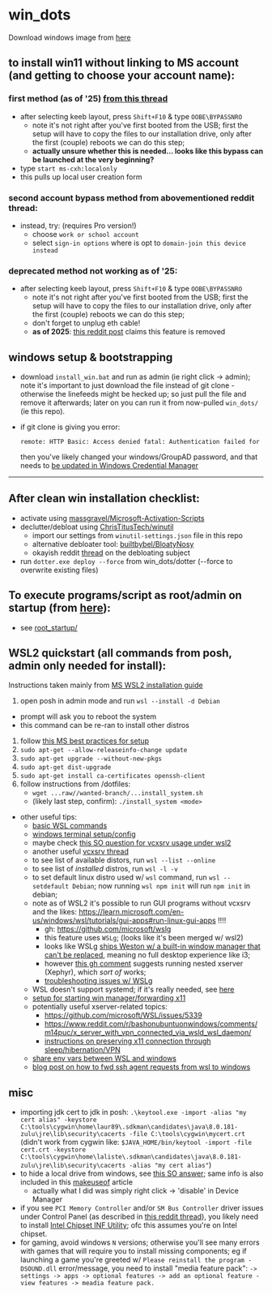 # win_dots

Download windows image from [here](https://www.microsoft.com/en-us/download/windows)

## to install win11 without linking to MS account (and getting to choose your account name):

### first method (as of '25) [from this thread](https://www.reddit.com/r/sysadmin/comments/1jmgkfk/microsoft_is_removing_the_bypassnro_command_from/mkgjurm/)
- after selecting keeb layout, press `Shift+F10` & type `OOBE\BYPASSNRO` 
  - note it's not right after you've first booted from the USB; first the setup
    will have to copy the files to our installation drive, only after the first
    (couple) reboots we can do this step;
  - **actually unsure whether this is needed... looks like this bypass can be
    launched at the very beginning?**
- type `start ms-cxh:localonly`
- this pulls up local user creation form

### second account bypass method from abovementioned reddit thread:
- instead, try: (requires Pro version!)
    - choose `work or school account`
    - select `sign-in options` where is opt to `domain-join this device instead`

### deprecated method not working as of '25:
- after selecting keeb layout, press `Shift+F10` & type `OOBE\BYPASSNRO` 
  - note it's not right after you've first booted from the USB; first the setup
    will have to copy the files to our installation drive, only after the first
    (couple) reboots we can do this step;
  - don't forget to unplug eth cable!
  - **as of 2025**: [this reddit post](https://www.reddit.com/r/sysadmin/comments/1jmgkfk/microsoft_is_removing_the_bypassnro_command_from/)
    claims this feature is removed


## windows setup &amp; bootstrapping

- download `install_win.bat` and run as admin (ie right click -> admin); note
  it's important to just download the file instead of git clone - otherwise the
  linefeeds might be hecked up; so just pull the file and remove it afterwards;
  later on you can run it from now-pulled `win_dots/` (ie this repo).
- if git clone is giving you error:

    ```
    remote: HTTP Basic: Access denied fatal: Authentication failed for
    ```

  then you've likely changed your windows/GroupAD password, and that needs to
  [be updated in Windows Credential Manager](https://stackoverflow.com/a/52092795/1803648)

---

## After clean win installation checklist:

- activate using [massgravel/Microsoft-Activation-Scripts](https://github.com/massgravel/Microsoft-Activation-Scripts)
- declutter/debloat using [ChrisTitusTech/winutil](https://github.com/ChrisTitusTech/winutil)
  - import our settings from `winutil-settings.json` file in this repo
  - alternative debloater tool: [builtbybel/BloatyNosy](https://github.com/builtbybel/BloatyNosy)
  - okayish reddit
    [thread](https://www.reddit.com/r/Windows11/comments/124vxsv/should_i_debloat_my_new_windows_11_laptop_how/)
    on the debloating subject
- run `dotter.exe deploy --force` from win_dots/dotter  (--force to overwrite existing files)

## To execute programs/script as root/admin on startup (from [here](https://superuser.com/a/1005216/716639)):

- see [root_startup/](root_startup/)


## WSL2 quickstart (all commands from posh, admin only needed for install):

Instructions taken mainly from [MS WSL2 installation guide](https://learn.microsoft.com/en-us/windows/wsl/install)

1. open posh in admin mode and run `wsl --install -d Debian`
  - prompt will ask you to reboot the system
  - this command can be re-ran to install other distros
1. follow [this MS best practices for setup](https://learn.microsoft.com/en-us/windows/wsl/setup/environment#set-up-your-linux-username-and-password)
1. `sudo apt-get --allow-releaseinfo-change update`
1. `sudo apt-get upgrade --without-new-pkgs`
1. `sudo apt-get dist-upgrade`
1. `sudo apt-get install ca-certificates openssh-client`
1. follow instructions from /dotfiles:
   - `wget ...raw//wanted-branch/...install_system.sh`
   - (likely last step, confirm): `./install_system <mode>`

+ other useful tips:
  - [basic WSL commands](https://learn.microsoft.com/en-us/windows/wsl/basic-commands)
  - [windows terminal setup/config](https://learn.microsoft.com/en-us/windows/terminal/customize-settings/startup)
  - maybe check [this SO question for vcxsrv usage under wsl2](https://stackoverflow.com/questions/66768148/how-to-setup-vcxsrv-for-use-with-wsl2)
  - another useful [vcxsrv thread](https://superuser.com/questions/1372854/do-i-launch-the-app-xlaunch-for-every-login-to-use-gui-in-ubuntu-wsl-in-windows)
  - to see list of available distors, run `wsl --list --online`
  - to see list of _installed_ distros, run `wsl -l -v`
  - to set default linux distro used w/ `wsl` command, run `wsl --setdefault Debian`;
    now running `wsl npm init` will run `npm init` in debian;
  - note as of WSL2 it's possible to run GUI programs without vcxsrv and the
    likes: https://learn.microsoft.com/en-us/windows/wsl/tutorials/gui-apps#run-linux-gui-apps !!!!
    - gh: https://github.com/microsoft/wslg
    - this feature uses `WSLg`; (looks like it's been merged w/ wsl2)
    - looks like WSLg [ships Weston w/ a built-in window manager that can't be replaced](https://github.com/microsoft/wslg/issues/47#issuecomment-825378818),
      meaning no full desktop experience like i3;
    - however [this gh comment](https://github.com/microsoft/wslg/issues/47#issuecomment-862026696)
      suggests running nested xserver (Xephyr), which _sort of_ works;
    - [troubleshooting issues w/ WSLg](https://github.com/microsoft/wslg/wiki/Diagnosing-%22cannot-open-display%22-type-issues-with-WSLg)
  - WSL doesn't support systemd; if it's really needed, see [here](https://devblogs.microsoft.com/commandline/systemd-support-is-now-available-in-wsl)
  - [setup for starting win manager/forwarding x11](https://stackoverflow.com/questions/61110603/how-to-set-up-working-x11-forwarding-on-wsl2) 
  - potentially useful xserver-related topics:
    - https://github.com/microsoft/WSL/issues/5339
    - https://www.reddit.com/r/bashonubuntuonwindows/comments/m14puc/x_server_with_vpn_connected_via_wsld_wsl_daemon/
    - [instructions on preserving x11 connection through
      sleep/hibernation/VPN](https://www.reddit.com/r/bashonubuntuonwindows/comments/m14puc/x_server_with_vpn_connected_via_wsld_wsl_daemon/)
  - [share env vars between WSL and windows](https://devblogs.microsoft.com/commandline/share-environment-vars-between-wsl-and-windows/)
  - [blog post on how to fwd ssh agent requests from wsl to windows](https://stuartleeks.com/posts/wsl-ssh-key-forward-to-windows/)

## misc

- importing jdk cert to jdk in posh:
`.\keytool.exe -import -alias "my cert alias" -keystore  C:\tools\cygwin\home\laur89\.sdkman\candidates\java\8.0.181-zulu\jre\lib\security\cacerts -file C:\tools\cygwin\mycert.crt`
 (didn't work from cygwin like: `$JAVA_HOME/bin/keytool -import -file cert.crt -keystore C:\tools\cygwin\home\laliste\.sdkman\candidates\java\8.0.181-zulu\jre\lib\security\cacerts -alias "my cert alias"`)
- to hide a local drive from windows, see [this SO answer](https://superuser.com/a/944926/179401);
  same info is also included in this [makeuseof](https://www.makeuseof.com/how-to-hide-a-drive-in-windows/) article
  - actually what I did was simply right click -> 'disable' in Device Manager
- if you see `PCI Memory Controller` and/or `SM Bus Controller` driver issues
  under Control Panel (as described in [this reddit thread](https://www.reddit.com/r/WindowsHelp/comments/q2gguu/pci_memory_controller_sm_bus_controller_errors/)),
  you likely need to install [Intel Chipset INF Utility](https://www.intel.com/content/www/us/en/download/19347/chipset-inf-utility.html);
  ofc this assumes you're on Intel chipset.
- for gaming, avoid windows `N` versions; otherwise you'll see many errors with
  games that will require you to install missing components; eg if launching
  a game you're greeted w/ `Please reinstall the program - DSOUND.dll`
  error/message, you need to install "media feature pack":
    `->  settings -> apps -> optional features -> add an optional feature - view features -> meadia feature pack.`

